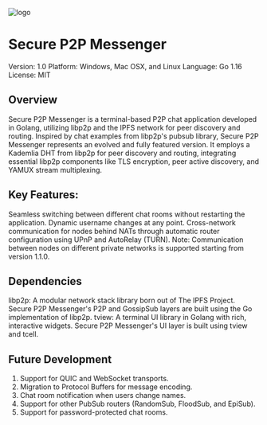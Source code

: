 ![logo]([https://github.com/Parth-Shrotriya/MentHealth/blob/main/Turing_hacks(Hack%20Chambers).jpg](https://github.com/Parth-Shrotriya/Secure-P2P-Messenger/blob/main/Screenshot%202024-01-19%20013609.png))
# Secure P2P Messenger
Version: 1.0
Platform: Windows, Mac OSX, and Linux
Language: Go 1.16
License: MIT

## Overview
Secure P2P Messenger is a terminal-based P2P chat application developed in Golang, utilizing libp2p and the IPFS network for peer discovery and routing. Inspired by chat examples from libp2p's pubsub library, Secure P2P Messenger represents an evolved and fully featured version. It employs a Kademlia DHT from libp2p for peer discovery and routing, integrating essential libp2p components like TLS encryption, peer active discovery, and YAMUX stream multiplexing.

## Key Features:
Seamless switching between different chat rooms without restarting the application.
Dynamic username changes at any point.
Cross-network communication for nodes behind NATs through automatic router configuration using UPnP and AutoRelay (TURN).
Note: Communication between nodes on different private networks is supported starting from version 1.1.0.

## Dependencies
libp2p: A modular network stack library born out of The IPFS Project. Secure P2P Messenger's P2P and GossipSub layers are built using the Go implementation of libp2p.
tview: A terminal UI library in Golang with rich, interactive widgets. Secure P2P Messenger's UI layer is built using tview and tcell.

## Future Development
1. Support for QUIC and WebSocket transports.
2. Migration to Protocol Buffers for message encoding.
3. Chat room notification when users change names.
4. Support for other PubSub routers (RandomSub, FloodSub, and EpiSub).
5. Support for password-protected chat rooms.
